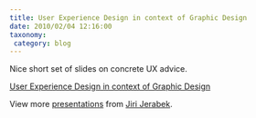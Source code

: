 ```yaml
---
title: User Experience Design in context of Graphic Design
date: 2010/02/04 12:16:00
taxonomy: 
 category: blog 
---
```


Nice short set of slides on concrete UX advice.

[User Experience Design in context of Graphic Design](http://www.slideshare.net/JiriJerabek/user-experience-design-in-context-of-graphic-design)

View more [presentations](http://www.slideshare.net/) from [Jiri Jerabek](http://www.slideshare.net/JiriJerabek).

